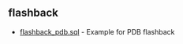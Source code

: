 ## flashback
- [flashback_pdb.sql](flashback/flashback_pdb.sql) - Example for PDB flashback         
